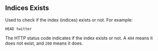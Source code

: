## Indices Exists

Used to check if the index (indices) exists or not. For example:
    
    
    HEAD twitter

The HTTP status code indicates if the index exists or not. A `404` means it does not exist, and `200` means it does.
